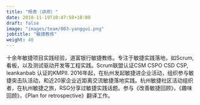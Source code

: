 ```yaml
---
title: "杨贵（讲师）"
date: 2018-11-19T10:47:58+10:00
draft: false
image: "images/team/003-yanggui.png"
jobtitle: "敏捷教练"
weight: 40
---
```


十余年敏捷项目实践经验，道富银行敏捷教练。专注于敏捷实践落地，如Scrum,看板，以及测试驱动开发等工程实践。Scrum联盟认证CSM CSPO CSD CSP, leankanbab 认证的KMPII. 2016年起，在杭州发起敏捷进企业活动，组织参与敏捷突击队活动，和近20家企业近距离交流敏捷落地实践。杭州敏捷社区活动组织者，在杭州敏捷之旅，RSG分享过敏捷实践话题。参与《改善敏捷回顾》，《趣味回顾》，《Plan for retrospective》翻译工作。